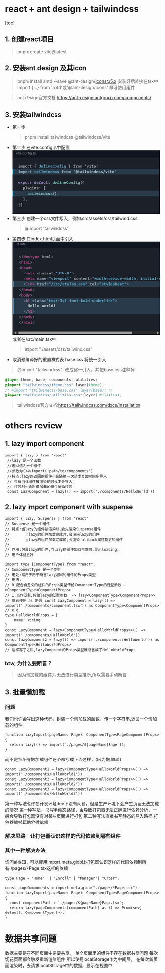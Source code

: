 # react + ant design + tailwindcss 
[toc]

## 1. 创建react项目
> pnpm create vite@latest
## 2. 安装ant design 及其icon
> pnpm install antd --save @ant-design/icons@5.x
安装好后直接在tsx中import {...} from 'antd'或'@ant-design/icons' 即可使用组件

> ant design官方文档:https://ant-design.antgroup.com/components/

## 3. 安装tailwindcss
- 第一步
  > pnpm install tailwindcss @tailwindcss/vite 
- 第二步
  在vite.config.js中配置
 ![配置](image.png)
- 第三步
  创建一个css文件写入，例如/src/assets/css/tailwind.css
  > @import 'tailwindcss';
- 第四步
  在index.html页面中引入
  ![引入](image-1.png)
  或者在/src/main.tsx中
  > import "./assets/css/tailwind.css"
- 取消预编译好的重置样式表 base.css
将统一引入
> @import "tailwindcss";
改成逐一引入，并把base.css注释掉
```css
@layer theme, base, components, utilities;
@import "tailwindcss/theme.css" layer(theme);
/* @import "tailwindcss/base.css" layer(base); */
@import "tailwindcss/utilities.css" layer(utilities);
```

> tailwindcss官方文档:https://tailwindcss.com/docs/installation


# others review

## 1. lazy import component
```tsx
import { lazy } from 'react'
 //lazy 是一个函数
 //返回值为一个组件
 //参数为()=>import('path/to/components')
 //特点:lazy的返回的组件不会随第一次请求页面时同步导入
 // 只有当该组件被渲染的时候才会导入
 // 打包时也会对懒加载的组件单独打包
 const LazyComponent = lazy(() => import('./components/HelloWorld'))
```
## 2. lazy import component with suspense
```tsx
import { lazy, Suspense } from 'react'
// Suspense 是一个组件
// 特点:当lazy的组件被渲染时,会先渲染Suspense组件
//       当lazy的组件加载完成时,会渲染lazy的组件
//       当lazy的组件加载完成前,会渲染fallback属性指定的组件
//
// 作用:包裹lazy的组件,当lazy的组件加载完成前,显示loading,
// 用户体验更好
```
```tsx
import type {ComponentType} from "react";
// ComponentType 是一个类型
// 用处:常用于用于断言lazy返回的组件的Props类型
// 用法:
// 0.配合自定义的组件的Props类型传给ComponentType的泛型参数 ->ComponentType<ComponentProps>
// 1.当作泛型,传给lazy的泛型参数  -> lazy<ComponentType<ComponentProps>>
// 或者使用 as 断言 const LazyComponent = lazy(() => import('./components/component.tsx')) as ComponentType<ComponentProps>
// e.g.
type HelloWorldProps = {
    name: string
}
const LazyComponent = lazy<ComponentType<HelloWorldProps>>(() => import('./components/HelloWorld'))
const lazyCompoent2 = lazy(() => import('./components/HelloWorld')) as ComponentType<HelloWorldProps>
// 这样写了之后,lazyCompoent的Props类型就断言成了HelloWorldProps
```
### btw, 为什么要断言？
> 因为懒加载的组件,ts无法进行类型推断,所以需要手动断言

## 3. 批量懒加载
### 问题
我们也许会写出这种代码，封装一个懒加载的函数，传一个字符串,返回一个懒加载的组件
```tsx
function lazyImport(pageName: Page): ComponentType<PageComponentProps> {
  return lazy(() => import(`./pages/${pageName}Page`));
}
```
而不是把所有懒加载组件逐个都写成下面这样，(因为懒,繁琐)
```tsx
const LazyComponent1 = lazy<ComponentType<HelloWorldProps>>(() => import('./components/HelloWorld1'))
const LazyComponent2 = lazy<ComponentType<HelloWorldProps>>(() => import('./components/HelloWorld2'))
const LazyComponent3 = lazy<ComponentType<HelloWorldProps>>(() => import('./components/HelloWorld3'))
```
第一种写法也许在开发环境dev下没有问题，但是生产环境下会产生页面无法加载的情况
第一种写法，书写半动态路径，会导致打包器无法正确进行依赖分析，一般会导致打包器没有对某些页面进行打包
第二种写法直接书写静态的导入路径,打包器能够正确分析依赖

### 解决思路：让打包器认识这样的代码依赖到哪些组件

### 其中一种解决办法
询问ai得知，可以使用import.meta.glob让打包器认识这样的代码依赖到所有./pages/*Page.tsx这样的依赖
```tsx
type Page = "Home"  | "Enroll" | "Manager"| "Order";

const pageComponents = import.meta.glob("./pages/*Page.tsx");
function lazyImport(pageName: Page): ComponentType<PageComponentProps> {
  const componentPath = `./pages/${pageName}Page.tsx`;
  return lazy(pageComponents[componentPath] as () => Promise<{ default: ComponentType }>);
}
```

# 数据共享问题

数据主要是在不同页面中需要共享，
单个页面里的组件不存在数据共享问题
每次切花页面都会触发重新渲染组件
所以使用localStorage作为中间层，
在每次新页面渲染时，去请求localStorage中的数据，显示在视图中
